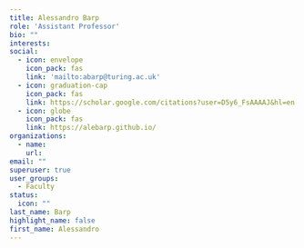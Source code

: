 ```yaml
---
title: Alessandro Barp
role: 'Assistant Professor'
bio: ""
interests:
social:
  - icon: envelope
    icon_pack: fas
    link: 'mailto:abarp@turing.ac.uk'
  - icon: graduation-cap
    icon_pack: fas
    link: https://scholar.google.com/citations?user=D5y6_FsAAAAJ&hl=en
  - icon: globe
    icon_pack: fas
    link: https://alebarp.github.io/
organizations:
  - name: 
    url: 
email: ""
superuser: true
user_groups:
  - Faculty
status:
  icon: ""
last_name: Barp
highlight_name: false
first_name: Alessandro
---
```

<!-- BIO

{style="text-align: justify;"} -->

